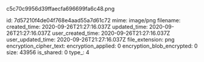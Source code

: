 c5c70c9956d39ffaecfa696699fa6c48.png

id: 7d57210f4de04f768e4aad55a7d61c72
mime: image/png
filename: 
created_time: 2020-09-26T21:27:16.037Z
updated_time: 2020-09-26T21:27:16.037Z
user_created_time: 2020-09-26T21:27:16.037Z
user_updated_time: 2020-09-26T21:27:16.037Z
file_extension: png
encryption_cipher_text: 
encryption_applied: 0
encryption_blob_encrypted: 0
size: 43956
is_shared: 0
type_: 4